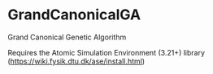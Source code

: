 # GrandCanonicalGA
Grand Canonical Genetic Algorithm

Requires the Atomic Simulation Environment (3.21+) library (https://wiki.fysik.dtu.dk/ase/install.html)
